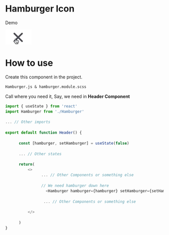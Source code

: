 # Hamburger Icon

Demo

![hamburger](./screenshots/hamburger.gif)

# How to use

Create this component in the project.

```txt
Hamburger.js & hamburger.module.scss
```

Call where you need it,
Say, we need in **Header Component**

```js
import { useState } from 'react'
import Hamburger from './Hamburger'

... // Other imports

export default function Header() {

      const [hamburger, setHamburger] = useState(false)

      ... // Other states

      return(
          <>
                ... // Other Components or something else

                // We need hamburger down here
                  <Hamburger hamburger={hamburger} setHamburger={setHamburger} />

                 ... // Other Components or something else

          </>

      )
}
```
